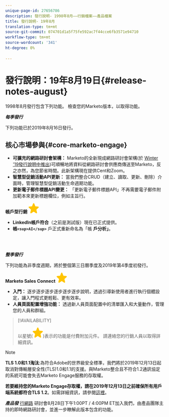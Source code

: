 ```yaml
---
unique-page-id: 27656786
description: 發行說明- 1998年8月——行銷檔案——產品檔案
title: 發行說明- 19年8月
translation-type: tm+mt
source-git-commit: 074701d1a5f75fe592ac7f44cce6fb3571e94710
workflow-type: tm+mt
source-wordcount: '341'
ht-degree: 0%

---
```



# 發行說明：19年8月19日{#release-notes-august}

1998年8月發行包含下列功能。 檢查您的Marketo版本，以取得功能。

***每季發行***

下列功能已於2019年8月16日發行。

## 核心市場參與{#core-marketo-engage}

* **可擴充的網路研討會架構：** Marketo的全新現成網路研討會架構(於 [Winter &#39;19發行說明中推出](release-notes-winter-19.md))可順暢地將資料從網路研討會供應商傳送至Marketo，反之亦然，為您節省時間。此新架構現在提供Cent和Zoom。
* **智慧型促銷活動API更新：** 當我們整合CRUD（建立、讀取、更新、刪除）介面時，管理智慧型促銷活動生命週期功能。
* **更新電子郵件標題API變更：** 「更新電子郵件標題API」不再需要電子郵件附加範本來更新標題欄位，例如主旨行。

**帳戶型行銷** ![（星型）](assets/star-yellow.svg)

* **LinkedIn帳戶符合**（之前是測試版）現在已正式提供。
* **帳`<sup>AI</sup>`** 戶正式重新命名為「帳 **戶分析」**。

<br> 

***整季發行***

下列功能為非季度週期，將於整個第三日曆季度及2019年第4季度初發行。

**Marketo Sales Connect**  ![（星級）](assets/star-yellow.svg)

* **入門：** 逐步逐步逐步逐步逐步逐步說明，透過引導新使用者進行執行個體設定，讓入門程式更輕鬆、更有效率。
* **人員頁面配置增強功能：** 透過新人員頁面配置中的清單匯入和大量動作，管理您的人員和群組。

>[!AVAILABILITY]
>
>
>以星號(![(star)](assets/star-yellow.svg))表示的功能是付費附加元件。 請連絡您的行銷人員以取得詳細資訊。

>[!NOTE]
>
>**TLS 1.0和1.1淘汰**:為符合Adobe的世界級安全標準，我們將於2019年12月13日起取消對傳輸層安全性(TLS)1.0和1.1的支援。與Marketo整合且不符合1.2通訊協定的系統可能會失去Marketo Engage服務的存取權。
>
>**若要維持您的Marketo Engage存取權，請在2019年12月13日之前確保所有用戶端系統都符合TLS 1.2**。如需詳細資訊，請參閱[這裡](https://nation.marketo.com/docs/DOC-7059-tls-10-11-deprecation-faq)。

***產品發*** [行網路](https://engage.marketo.com/August_19_Release_Webinar.html) 研討會8月28日下午1:00PT / 4:00PM ET加入我們，由產品團隊主持的即時網路研討會，並進一步瞭解此版本包含的功能。
